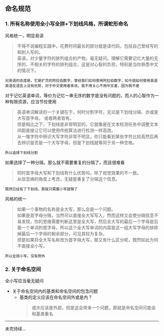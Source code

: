 ## 命名规范

### 1. 所有名称使用全小写全拼+下划线风格，所谓蛇形命名  
风格统一，明显易读  
> 不得不说编程实践中，花费时间最长的部分就是读代码，包括自己曾经写的和别人写的。  
英语，对少量字符的排列组合的产物，毫无疑问，理解它需要记忆大量的无序的、不相关的字符的排列组合，这是对心智的负担，特别是当你熟悉中文的情况下。  

`对英语的态度是，它是扩充的阿拉伯数字，曾经我们如何使用阿拉伯数字，如今就如何使用英语`  
`英语在语言上没有优势，对于中文使用者来说，我不用关心不用中文者，因为我不是`

对于记忆英语单词，等价为记忆一串无序的数字是没有问题的，而人的心智作为一种有限资源，应当节俭使用  
> 英语单词解读的一个关键在于，何时分割字符，无论是下划线分隔、亦或是大写首字母，
或者两者皆有。  
但是相比之下，下划线是非常明显的，它就像是在文本检测任务中调整文本间距直接让它可以使用传统算法进行检测一样高效。  
从一堆字符中辨识大写字符非常不明显，你只能看到某些字符比较高然后再去辨识是否是一个大写字母，但是下划线就等同于另一种空格。  

`所以选择下划线分割`

如果选择了一种分隔，那么就不需要重复的分隔了，而且很难看  
> 同时首字母大写和下划线有什么优势吗，除了视觉效果的不一致。  
从信息熵的角度上考虑，无疑是重复了分隔这个信息。

`既然已经有了下划线，那就只需要小写就够了`  

风格的统一
> 如果一个事物的名称是全大写，那么会是一个问题。  
如果是首字母分隔，当然可以直接全大写写入，然而这样又会使分隔信息不易发现，你的思维需要判断这里是全大写，然后全大写的最后一个字母是后面一个单词的首字母，所以这个全大写单词的内容是这一组大写字母的排除掉最后一个字母的剩余部分，可见其较为复杂。  
但是如果将全大写名称改为首字母大写，那又有什么区分呢，既然如此为何不直接全小写。

`所以全部小写，没有例外`

### 2. 关于命名空间
全小写应当毫无疑问
- 关于命名空间内的基类和命名空间的包含问题
    - 基类的定义应该在命名空间外或是内？
        > 或许应该是外部，但是这会带来一个问题，那就是命名空间可能会和基类重名

----
未完待续...




